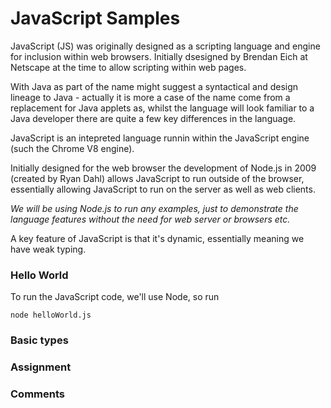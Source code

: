 # JavaScript Samples

JavaScript (JS) was originally designed as a scripting language and engine for inclusion within web browsers. Initially dsesigned by Brendan Eich at Netscape at the time to allow scripting within web pages. 

With Java as part of the name might suggest a syntactical and design lineage to Java - actually it is more a case of the name come from a replacement for Java applets as, whilst the language will look familiar to a Java developer there are quite a few key differences in the language.

JavaScript is an intepreted language runnin within the JavaScript engine (such the Chrome V8 engine). 

Initially designed for the web browser the development of Node.js in 2009 (created by Ryan Dahl) allows JavaScript to run outside of the browser, essentially allowing JavaScript to run on the server as well as web clients.

_We will be using Node.js to run any examples, just to demonstrate the language features without the need for web server or browsers etc._

A key feature of JavaScript is that it's dynamic, essentially meaning we have weak typing.

### Hello World

To run the JavaScript code, we'll use Node, so run

```
node helloWorld.js
```

### Basic types
### Assignment

### Comments